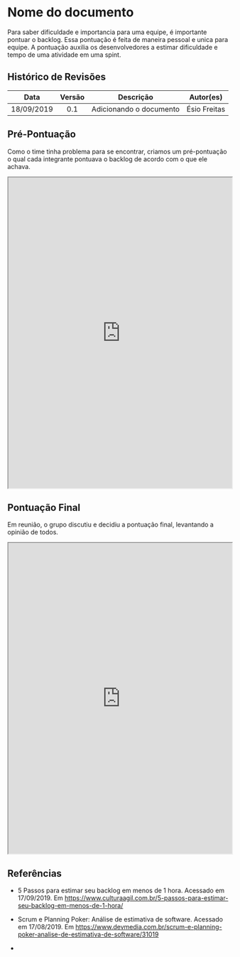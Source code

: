 # Nome do documento

Para saber dificuldade e importancia para uma equipe, é importante pontuar o backlog.
Essa pontuação é feita de maneira pessoal e unica para equipe. A pontuação auxilia os desenvolvedores a estimar dificuldade e tempo de uma atividade em uma spint.

## Histórico de Revisões

| Data | Versão | Descrição | Autor(es) |
| :--: | :----: | :-------: | :-------: |
|   18/09/2019   |    0.1    |   Adicionando o documento   |   Ésio Freitas        |

## Pré-Pontuação

Como o time tinha problema para se encontrar, criamos um pré-pontuação o qual cada integrante pontuava o backlog de acordo com o que ele achava. 

<iframe src="https://docs.google.com/spreadsheets/d/e/2PACX-1vTskapj0tFs04xK-WxR6Kji2kz4mNsaYR2TYPDN2qg4AJfIjOgmi9-qIkeaeUlWouciFLkGMVB-KFes/pubhtml?widget=true&amp;headers=false" width="100%" height="700px"></iframe>

## Pontuação Final

Em reunião, o grupo discutiu e decidiu a pontuação final, levantando a opinião de todos.

<iframe src="https://docs.google.com/spreadsheets/d/e/2PACX-1vTskapj0tFs04xK-WxR6Kji2kz4mNsaYR2TYPDN2qg4AJfIjOgmi9-qIkeaeUlWouciFLkGMVB-KFes/pubhtml?gid=1778976415&amp;single=true&amp;widget=true&amp;headers=false" width="100%" height="700px"></iframe>

## Referências

- 5 Passos para estimar seu backlog em menos de 1 hora. Acessado em 17/09/2019. Em <https://www.culturaagil.com.br/5-passos-para-estimar-seu-backlog-em-menos-de-1-hora/>

* Scrum e Planning Poker: Análise de estimativa de software. Acessado em 17/08/2019. Em <https://www.devmedia.com.br/scrum-e-planning-poker-analise-de-estimativa-de-software/31019>

*